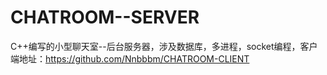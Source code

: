 # CHATROOM--SERVER
C++编写的小型聊天室--后台服务器，涉及数据库，多进程，socket编程，客户端地址：https://github.com/Nnbbbm/CHATROOM-CLIENT
